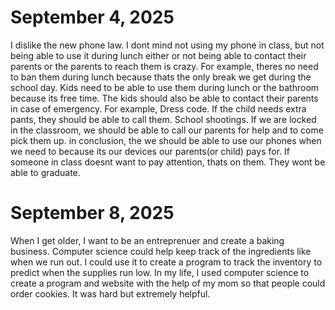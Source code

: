 # September 4, 2025
I dislike the new phone law. I dont mind not using my phone in class, but not being able to use it during lunch either or not being able to contact their parents or the parents to reach them is crazy. For example, theres no need to ban them during lunch because thats the only break we get during the school day. Kids need to be able to use them during lunch or the bathroom because its free time. The kids should also be able to contact their parents in case of emergency. For example, Dress code. If the child needs extra pants, they should be able to call them. School shootings. If we are locked in the classroom, we should be able to call our parents for help and to come pick them up. in conclusion, the we should be able to use our phones when we need to because its our devices our parents(or child) pays for. If someone in class doesnt want to pay attention, thats on them. They wont be able to graduate.

# September 8, 2025
When I get older, I want to be an entreprenuer and create a baking business. Computer science could help keep track of the ingredients like when we run out. I could use it to create a program to track the inventory to predict when the supplies run low. In my life, I used computer science to create a program and website with the help of my mom so that people could order cookies. It was hard but extremely helpful.
